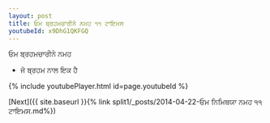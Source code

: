 ```yaml
---
layout: post
title: ਓਮ ਬ੍ਰਹਮਚਾਰੀਨੇ ਨਮਹ ੧੧ ਟਾਇਮਸ
youtubeId: x9DhG1QKFGQ
---
```

 
 
 ਓਮ ਬ੍ਰਹਮਚਾਰੀਨੇ ਨਮਹ  
 
 -  ਜੋ ਬ੍ਰਹਮ ਨਾਲ ਇਕ ਹੈ 
 
  
 
  
 
 
 
 
 
 


{% include youtubePlayer.html id=page.youtubeId %}
 
[Next]({{ site.baseurl }}{% link  split1/_posts/2014-04-22-ਓਮ ਨਿਮਿਥਯਾ ਨਮਹ ੧੧ ਟਾਇਮਸ.md%})
 
